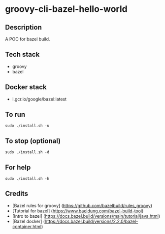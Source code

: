 # groovy-cli-bazel-hello-world

## Description
A POC for bazel build.

## Tech stack
- groovy
- bazel

## Docker stack
- l.gcr.io/google/bazel:latest

## To run
`sudo ./install.sh -u`

## To stop (optional)
`sudo ./install.sh -d`

## For help
`sudo ./install.sh -h`

## Credits
- [Bazel rules for groovy] (https://github.com/bazelbuild/rules_groovy)
- [Tutorial for bazel] (https://www.baeldung.com/bazel-build-tool)
- [Intro to bazel] (https://docs.bazel.build/versions/main/tutorial/java.html)
- [Bazel docker] (https://docs.bazel.build/versions/2.2.0/bazel-container.html)
